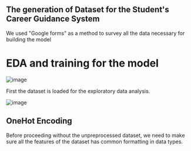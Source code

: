 
## The generation of Dataset for the Student's Career Guidance System

We used "Google forms" as a method to survey all the data necessary for building the model


# EDA and training for the model

![image](https://user-images.githubusercontent.com/74850840/177774711-fe0931ad-3c47-415c-a8bc-087c95baa2e4.png)

First the dataset is loaded for the exploratory data analysis.

![image](https://user-images.githubusercontent.com/74850840/177775184-2411bf9a-f8d2-4e46-8ad2-cb5c3c3a6056.png)

## OneHot Encoding 

Before proceeding without the unpreprocessed dataset, we need to make sure all the features of the dataset has common formatting in data types. 

